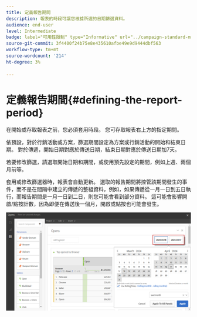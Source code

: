 ```yaml
---
title: 定義報告期間
description: 報表的時段可讓您根據所選的日期篩選資料。
audience: end-user
level: Intermediate
badge: label="可用性限制" type="Informative" url="../campaign-standard-migration-home.md" tooltip="僅限Campaign Standard已移轉的使用者"
source-git-commit: 3f4400f24b75e8e435610afbe49e9d9444dbf563
workflow-type: tm+mt
source-wordcount: '214'
ht-degree: 3%

---
```


# 定義報告期間{#defining-the-report-period}

在開始或存取報表之前，您必須套用時段。 您可存取報表右上方的指定期間。

依預設，對於行銷活動或方案，篩選期間設定為方案或行銷活動的開始和結束日期。 對於傳遞，開始日期對應於傳送日期，結束日期對應於傳送日期加7天。

若要修改篩選，請選取開始日期和期間，或使用預先設定的期間，例如上週、兩個月前等。

套用或修改篩選器時，報表會自動更新。 選取的報告期間將控管該期間發生的事件，而不是在間隔中建立的傳遞的整組資料，例如，如果傳遞從一月一日到五日執行，而報告期間是一月一日到二日，則您可能會看到部分資料。 這可能會影響開啟/點按計數，因為即便在傳送後一個月，開啟或點按也可能會發生。

![](assets/campaign_reports_5.png)
